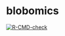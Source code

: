 # blobomics

<!-- badges: start -->
[![R-CMD-check](https://github.com/bhuvad/blobomics/actions/workflows/R-CMD-check.yaml/badge.svg)](https://github.com/bhuvad/blobomics/actions/workflows/R-CMD-check.yaml)
<!-- badges: end -->